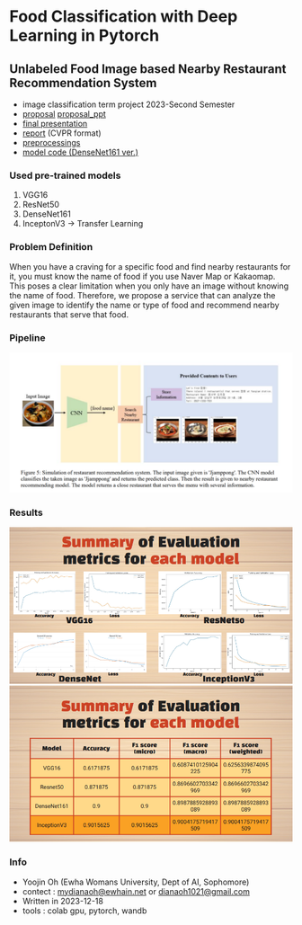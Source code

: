 # Food Classification with Deep Learning in Pytorch
## Unlabeled Food Image based Nearby Restaurant Recommendation System

- image classification term project 2023-Second Semester
- [proposal](https://github.com/finallyupper/food_classficiation/blob/main/others/Group4_proposal.pdf) [proposal_ppt](https://github.com/finallyupper/food_classficiation/blob/main/others/Group4_proposal_presentation.pdf)
- [final presentation](https://github.com/finallyupper/food_classficiation/blob/main/others/Group4_presentation.pdf)
- [report](https://github.com/finallyupper/food_classficiation/blob/main/others/Group4_report.pdf) (CVPR format)
- [preprocessings](https://github.com/finallyupper/food_classficiation/tree/main/src/data_preprocessing)
- [model code (DenseNet161 ver.)](https://github.com/finallyupper/food_classficiation/tree/main/src/model)

### Used pre-trained models ###
1. VGG16
2. ResNet50
3. DenseNet161
4. InceptonV3
-> Transfer Learning

### Problem Definition ###
When you have a craving for a specific food and find nearby restaurants for it, 
you must know the name of food if you use Naver Map or Kakaomap.
This poses a clear limitation when you only have an image without knowing the name of food.
Therefore, we propose a service that can analyze the given image to identify the 
name or type of food and recommend nearby restaurants that serve that food.
  
### Pipeline ###
![pipeline](https://github.com/finallyupper/food_classficiation/blob/main/others/img1_pipeline.png)
  
### Results ###
![evaluation](https://github.com/finallyupper/food_classficiation/blob/main/others/img2_graphs.png)
![performance_table](https://github.com/finallyupper/food_classficiation/blob/main/others/img3_table.png)

### Info ###
- Yoojin Oh (Ewha Womans University, Dept of AI, Sophomore)
- contect : mydianaoh@ewhain.net or dianaoh1021@gmail.com
- Written in 2023-12-18
- tools : colab gpu, pytorch, wandb
